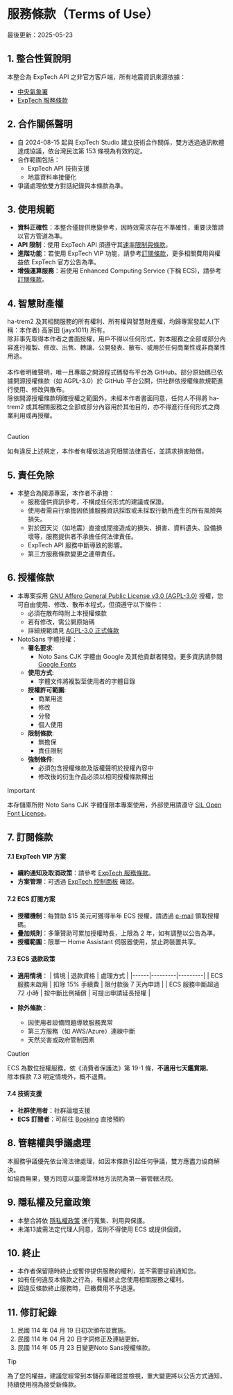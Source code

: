 # 服務條款（Terms of Use）

最後更新：2025-05-23

## 1. 整合性質說明
本整合為 ExpTech API 之非官方客戶端，所有地震資訊來源依據：
- [中央氣象署](https://www.cwa.gov.tw)
- [ExpTech 服務條款](https://github.com/ExpTechTW/API)

## 2. 合作關係聲明
- 自 2024-08-15 起與 ExpTech Studio 建立技術合作關係，雙方透過通訊軟體達成協議，依台灣民法第 153 條視為有效約定。
- 合作範圍包括：
  - ExpTech API 技術支援
  - 地震資料串接優化
- 爭議處理依雙方對話紀錄與本條款為準。

## 3. 使用規範
- **資料正確性**：本整合僅提供應變參考，因時效需求存在不準確性，重要決策請以官方管道為準。
- **API 限制**：使用 ExpTech API 須遵守其[速率限制與條款](https://docs.exptech.dev/)。
- **進階功能**：若使用 ExpTech VIP 功能，請參考[訂閱條款](TERMS_zhHant.md#7-訂閱條款)，更多相關費用與權益依 ExpTech 官方公告為準。
- **增強運算服務**：若使用 Enhanced Computing Service (下稱 ECS)，請參考[訂閱條款](TERMS_zhHant.md#7-訂閱條款)。

## 4. 智慧財產權
ha-trem2 及其相關服務的所有權利、所有權與智慧財產權，均歸專案發起人(下稱：本作者) 高家田 (jayx1011) 所有。<br>
除非事先取得本作者之書面授權，用戶不得以任何形式，對本服務之全部或部分內容進行複製、修改、出售、轉讓、公開發表、散布、或用於任何商業性或非商業性用途。<br>
<br>
本作者明確聲明，唯一且專屬之開源程式碼發布平台為 GitHub。部分原始碼已依據開源授權條款（如 AGPL-3.0）於 GitHub 平台公開，供社群依授權條款規範進行使用、修改與散布。<br>
除依開源授權條款明確授權之範圍外，未經本作者書面同意，任何人不得將 ha-trem2 或其相關服務之全部或部分內容用於其他目的，亦不得進行任何形式之商業利用或再授權。<br>
<br>
> [!CAUTION]
> 如有違反上述規定，本作者有權依法追究相關法律責任，並請求損害賠償。<br>

## 5. 責任免除
- 本整合為開源專案，本作者不承擔：
  - 服務僅供資訊參考，不構成任何形式的建議或保證。
  - 使用者需自行承擔因依據服務資訊採取或未採取行動所產生的所有風險與損失。
  - 對於因天災（如地震）直接或間接造成的損失、損害、資料遺失、設備損壞等，服務提供者不承擔任何法律責任。
  - ExpTech API 服務中斷導致的影響。
  - 第三方服務條款變更之連帶責任。

## 6. 授權條款
- 本專案採用 [GNU Affero General Public License v3.0 (AGPL-3.0)](https://www.gnu.org/licenses/agpl-3.0.html) 授權，您可自由使用、修改、散布本程式，但須遵守以下條件：
  - 必須在散布時附上本授權條款
  - 若有修改，需公開原始碼
  - 詳細規範請見 [AGPL-3.0 正式條款](https://www.gnu.org/licenses/agpl-3.0.html)
- NotoSans 字體授權：
  - **署名要求**:
    - Noto Sans CJK 字體由 Google 及其他貢獻者開發。更多資訊請參閱 [Google Fonts](https://fonts.google.com)
  - **使用方式**:
    - 字體文件將複製至使用者的字體目錄
  - **授權許可範圍**:
    - 商業用途
    - 修改
    - 分發
    - 個人使用
  - **限制條款**:
    - 無擔保
    - 責任限制
  - **強制條件**:
    - 必須包含授權條款及版權聲明於授權內容中
    - 修改後的衍生作品必須以相同授權條款釋出

> [!IMPORTANT]
> 本存儲庫所附 Noto Sans CJK 字體僅限本專案使用，外部使用請遵守 [SIL Open Font License](https://scripts.sil.org/OFL)。

## 7. 訂閱條款

#### 7.1 ExpTech VIP 方案
- **續約通知及取消政策**：請參考 [ExpTech 服務條款](https://exptech.com.tw/tos)。
- **方案管理**：可透過 [ExpTech 控制面板](https://exptech.com.tw/manage/services) 確認。

#### 7.2 ECS 訂閱方案
- **授權機制**：每贊助 $15 美元可獲得半年 ECS 授權，請透過 [e-mail](mailto:customerservice@gaojiafamily.com) 領取授權碼。
- **疊加規則**：多筆贊助可累加授權時長，上限為 2 年，如有調整以公告為準。
- **授權範圍**：限單一 Home Assistant 伺服器使用，禁止跨裝置共享。

#### 7.3 ECS 退款政策
- **適用情境**：
  | 情境 | 退款資格 | 處理方式 |
  |------|---------|---------|
  | ECS 服務未啟用 | 扣除 15% 手續費 | 限付款後 7 天內申請 |
  | ECS 服務中斷超過 72 小時 | 按中斷比例補償 | 可提出申請延長授權 |

- **除外條款**：
  - 因使用者設備問題導致服務異常
  - 第三方服務（如 AWS/Azure）連線中斷
  - 天然災害或政府管制因素

> [!CAUTION]
> ECS 為數位授權服務，依《消費者保護法》第 19-1 條，**不適用七天鑑賞期**。<br>
> 除本條款 7.3 明定情境外，概不退費。

#### 7.4 技術支援
- **社群使用者**：社群論壇支援
- **ECS 訂閱者**：可前往 [Booking](https://outlook.office.com/owa/calendar/Bookings1@gaojiafamily.com/bookings/) 直接預約

## 8. 管轄權與爭議處理
本服務爭議優先依台灣法律處理，如因本條款引起任何爭議，雙方應盡力協商解決。<br>
如協商無果，雙方同意以臺灣雲林地方法院為第一審管轄法院。

## 9. 隱私權及兒童政策
- 本整合將依 [隱私權政策](PRIVACY_zhHant.md) 進行蒐集、利用與保護。
- 未滿13歲需法定代理人同意，否則不得使用 ECS 或提供個資。

## 10. 終止
- 本作者保留隨時終止或暫停提供服務的權利，並不需要提前通知您。
- 如有任何違反本條款之行為，有權終止您使用相關服務之權利。
- 因違反條款終止服務時，已繳費用不予退還。

## 11. 修訂紀錄
1. 民國 114 年 04 月 19 日初次頒布並實施。
2. 民國 114 年 04 月 20 日字詞修正及連結更新。
3. 民國 114 年 05 月 23 日變更Noto Sans授權條款。

> [!TIP]
> 為了您的權益，建議您經常到本儲存庫確認並檢視，重大變更將以公告方式通知，持續使用視為接受新條款。
